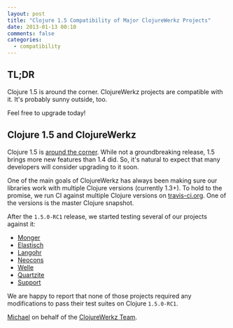 ```yaml
---
layout: post
title: "Clojure 1.5 Compatibility of Major ClojureWerkz Projects"
date: 2013-01-13 00:10
comments: false
categories:
  - compatibility
---
```


## TL;DR

Clojure 1.5 is around the corner. ClojureWerkz projects are compatible with it.
It's probably sunny outside, too.

Feel free to upgrade today!

## Clojure 1.5 and ClojureWerkz

Clojure 1.5 is [around the corner](https://groups.google.com/forum/?fromgroups=#!topic/clojure/CAiajyDWJJg).
While not a groundbreaking release, 1.5 brings more new features than 1.4 did. So, it's natural to expect
that many developers will consider upgrading to it soon.

One of the main goals of ClojureWerkz has always been making sure our libraries work with multiple Clojure
versions (currently 1.3+). To hold to the promise, we run CI against multiple Clojure versions
on [travis-ci.org](http://travis-ci.org). One of the versions is the master Clojure snapshot.

After the `1.5.0-RC1` release, we started testing several of our projects against it:

 * [Monger](https://travis-ci.org/michaelklishin/monger)
 * [Elastisch](https://travis-ci.org/clojurewerkz/elastisch)
 * [Langohr](https://travis-ci.org/michaelklishin/langohr)
 * [Neocons](https://travis-ci.org/michaelklishin/neocons)
 * [Welle](https://travis-ci.org/michaelklishin/welle)
 * [Quartzite](https://travis-ci.org/michaelklishin/quartzite)
 * [Support](https://travis-ci.org/clojurewerkz/support)

We are happy to report that none of those projects required any modifications to pass their
test suites on Clojure `1.5.0-RC1`.


[Michael](http://twitter.com/michaelklishin) on behalf of the [ClojureWerkz Team](http://twitter.com/clojurewerkz).
